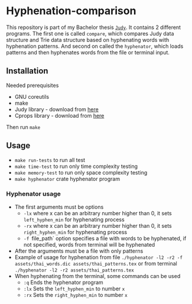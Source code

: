 # Hyphenation-comparison
This repository is part of my Bachelor thesis [`Judy`](https://sourceforge.net/projects/judy/). 
It contains 2 different programs. 
The first one is called `compare`, which compares Judy data structure and Trie data structure based on hyphenating words with hyphenation patterns.
And second on called the `hyphenator`, which loads patterns and then hyphenates words from the file or terminal input.

## Installation
Needed prerequisites 
- GNU coreutils
- make
- Judy library - download from [here](https://sourceforge.net/projects/judy/) 
- Cprops library - download from [here](https://sourceforge.net/projects/cprops/files/)

Then run `make`

## Usage
- `make run-tests` to run all test
- `make time-test` to run only time complexity testing
- `make memory-test` to run only space complexity testing
- `make hyphenator` crate hyphenator program

### Hyphenator usage
- The first arguments must be  options
    - `-lx` where x can be an arbitrary number higher than 0, it sets `left_hyphen_min` for hyphenating process
    - `-rx` where x can be an arbitrary number higher than 0, it sets `right_hyphen_min` for hyphenating process
    - `-f `file_path` option specifies a file with words to be hyphenated, if not specified, words from terminal will be hyphenated
- After the arguments must be a file with only patterns
- Example of usage for hyphenation from file `./hyphenator -l2 -r2 -f assets/thai_words.dic assets/thai_patterns.tex` or from terminal `./hyphenator -l2 -r2 assets/thai_patterns.tex`
- When hyphenating from the terminal, some commands can be used
    - `:q` Ends the hyphenator program
    - `:lx` Sets the `left_hyphen_min` to number `x`
    - `:rx` Sets the `right_hyphen_min` to number `x`